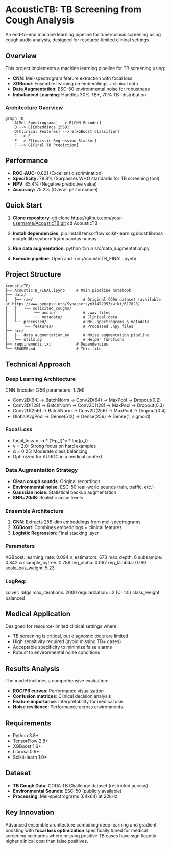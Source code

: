 ﻿# AcousticTB: TB Screening from Cough Analysis

An end-to-end machine learning pipeline for tuberculosis screening using cough audio analysis, designed for resource-limited clinical settings.

## Overview

This project implements a machine learning pipeline for TB screening using:
- **CNN**: Mel-spectrogram feature extraction with focal loss
- **XGBoost**: Ensemble learning on embeddings + clinical data
- **Data Augmentation**: ESC-50 environmental noise for robustness
- **Imbalanced Learning**: Handles 30% TB+, 70% TB- distribution

### Architecture Overview

```mermaid
graph TD
    A[Mel-Spectrograms] --> B[CNN Encoder]
    B --> C[Embeddings 256D]
    D[Clinical Features] --> E[XGBoost Classifier]
    C --> E
    E --> F[Logistic Regression Stacker]
    F --> G[Final TB Prediction]
```

## Performance

- **ROC-AUC:** 0.821 (Excellent discrimination)  
- **Specificity:** 78.8% (Surpasses WHO standards for TB screening tool)  
- **NPV:** 85.4% (Negative predictive value)  
- **Accuracy:** 75.2% (Overall performance)  

## Quick Start

1. **Clone repository**:
git clone https://github.com/your-username/AcousticTB.git
cd AcousticTB

3. **Install dependencies**:
pip install tensorflow scikit-learn xgboost librosa matplotlib seaborn tqdm pandas numpy

4. **Run data augmentation**:
python %run src/data_augmentation.py

6. **Execute pipeline**: Open and run \AcousticTB_FINAL.ipynb\

## Project Structure

```
AcousticTB/
├── AcousticTB_FINAL.ipynb     # Main pipeline notebook
├── data/
│   ├── raw/                      # Original CODA dataset (available at https://www.synapse.org/Synapse:syn31472953/wiki/617828) 
│   │   └── solicited_coughs/
│   │       ├── audio/            # .wav files
│   │       └── metadata/         # Clinical data
│   └── processed/                # Mel-spectrograms & metadata
│       └── features/             # Processed .npy files
├── src/
│   ├── data_augmentation.py      # Noise augmentation pipeline
│   └── utils.py                  # Helper functions
├── requirements.txt           # Dependencies
└── README.md                  # This file
```

## Technical Approach

### Deep Learning Architecture 
CNN Encoder (256 parameters: 1.2M)
- Conv2D(64) → BatchNorm → Conv2D(64) → MaxPool → Dropout(0.2)
- Conv2D(128) → BatchNorm → Conv2D(128) → MaxPool → Dropout(0.3)  
- Conv2D(256) → BatchNorm → Conv2D(256) → MaxPool → Dropout(0.4)
- GlobalAvgPool → Dense(512) → Dense(256) → Dense(1, sigmoid)

### Focal Loss
- focal_loss = -α * (1-p_t)^γ * log(p_t)
- γ = 2.0: Strong focus on hard examples
- α = 0.25: Moderate class balancing
- Optimized for AUROC in a medical context

### Data Augmentation Strategy
- **Clean cough sounds**: Original recordings
- **Environmental noise**: ESC-50 real-world sounds (rain, traffic, etc.)
- **Gaussian noise**: Statistical backup augmentation
- **SNR=20dB**: Realistic noise levels

### Ensemble Architecture
1. **CNN**: Extracts 256-dim embeddings from mel-spectrograms
2. **XGBoost**: Combines embeddings + clinical features
3. **Logistic Regression**: Final stacking layer

### Parameters
XGBoost:
learning_rate: 0.094
n_estimators: 673
max_depth: 6
subsample: 0.842
colsample_bytree: 0.789
reg_alpha: 0.067
reg_lambda: 0.186
scale_pos_weight: 5.23

### LogReg: 
solver: lbfgs
max_iterations: 2000
regularization: L2 (C=1.0)
class_weight: balanced

## Medical Application

Designed for resource-limited clinical settings where:
- TB screening is critical, but diagnostic tools are limited
- High sensitivity required (avoid missing TB+ cases)
- Acceptable specificity to minimize false alarms
- Robust to environmental noise conditions

## Results Analysis

The model includes a comprehensive evaluation:
- **ROC/PR curves**: Performance visualization
- **Confusion matrices**: Clinical decision analysis  
- **Feature importance**: Interpretability for medical use
- **Noise resilience**: Performance across environments

## Requirements

- Python 3.8+
- TensorFlow 2.8+
- XGBoost 1.6+
- Librosa 0.9+
- Scikit-learn 1.0+

## Dataset

- **TB Cough Data**: CODA TB Challenge dataset (restricted access)
- **Environmental Sounds**: ESC-50 (publicly available)
- **Processing**: Mel-spectrograms (64x64) at 22kHz

## Key Innovation

Advanced ensemble architecture combining deep learning and gradient boosting with **focal loss optimization** specifically tuned for medical screening scenarios where missing positive TB cases have significantly higher clinical cost than false positives.






